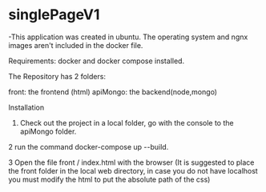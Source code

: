 # singlePageV1
-This application was created in ubuntu. The operating system and ngnx images  aren't included in the docker file.

Requirements:
docker and docker compose installed.

The Repository has 2 folders: 

front: the frontend (html)
apiMongo: the backend(node,mongo)

Installation

1. Check out the project in a local folder, go with the console to the apiMongo folder.

2 run the command docker-compose up --build.

3 Open the file front / index.html with the browser (It is suggested to place the front folder in the local web directory, in case you do not have localhost you  must modify the html to put the absolute path of the css)


